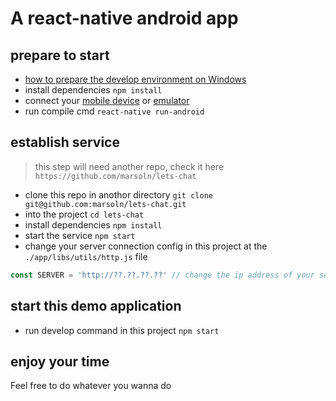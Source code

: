 # A react-native android app

## prepare to start

- [how to prepare the develop environment on Windows](http://reactnative.cn/docs/0.44/getting-started.html)
- install dependencies `npm install`
- connect your [mobile device](http://reactnative.cn/docs/0.44/running-on-device-android.html#content) or [emulator](http://reactnative.cn/docs/0.44/getting-started.html#genymotion)
- run compile cmd `react-native run-android`

## establish service

> this step will need another repo, check it here `https://github.com/marsoln/lets-chat`

- clone this repo in anothor directory `git clone git@github.com:marsoln/lets-chat.git`
- into the project `cd lets-chat`
- install dependencies `npm install`
- start the service `npm start`
- change your server connection config in this project at the `./app/libs/utils/http.js` file

```javascript
const SERVER = 'http://??.??.??.??' // change the ip address of your server
```

## start this demo application

- run develop command in this project `npm start`

## enjoy your time

Feel free to do whatever you wanna do
